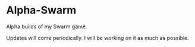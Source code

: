 # Alpha-Swarm
Alpha builds of my Swarm game.

Updates will come periodically. I will be working on it as much as possible.
